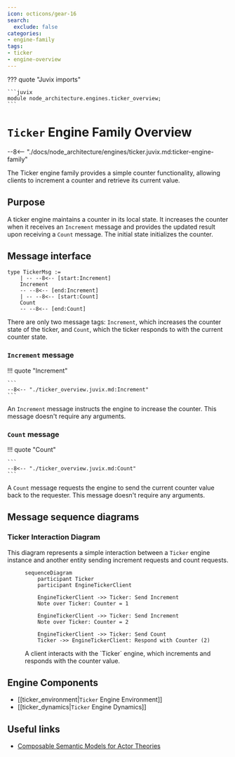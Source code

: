 ```yaml
---
icon: octicons/gear-16
search:
  exclude: false
categories:
- engine-family
tags:
- ticker
- engine-overview
---
```


??? quote "Juvix imports"

    ```juvix
    module node_architecture.engines.ticker_overview;
    ```

# `Ticker` Engine Family Overview

--8<-- "./docs/node_architecture/engines/ticker.juvix.md:ticker-engine-family"

The Ticker engine family provides a simple counter functionality, allowing
clients to increment a counter and retrieve its current value.

## Purpose

A ticker engine maintains a counter in its local state. It increases the counter
when it receives an `Increment` message and provides the updated result upon
receiving a `Count` message. The initial state initializes the counter.

## Message interface

<!-- --8<-- [start:TickerMsg] -->
```juvix
type TickerMsg :=
    | -- --8<-- [start:Increment]
    Increment
    -- --8<-- [end:Increment]
    | -- --8<-- [start:Count]
    Count
    -- --8<-- [end:Count]
```
<!-- --8<-- [end:TickerMsg] -->


There are only two message tags: `Increment`, which increases the counter state
of the ticker, and `Count`, which the ticker responds to with the current
counter state.

### `Increment` message

!!! quote "Increment"

    ```
    --8<-- "./ticker_overview.juvix.md:Increment"
    ```

An `Increment` message instructs the engine to increase the counter. This
message doesn't require any arguments.

### `Count` message

!!! quote "Count"

    ```
    --8<-- "./ticker_overview.juvix.md:Count"
    ```

A `Count` message requests the engine to send the current counter value back to
the requester. This message doesn't require any arguments.

## Message sequence diagrams

### Ticker Interaction Diagram

This diagram represents a simple interaction between a `Ticker` engine instance
and another entity sending increment requests and count requests.

<!-- --8<-- [start:message-sequence-diagram] -->
<figure markdown="span">

```mermaid
sequenceDiagram
    participant Ticker
    participant EngineTickerClient

    EngineTickerClient ->> Ticker: Send Increment
    Note over Ticker: Counter = 1

    EngineTickerClient ->> Ticker: Send Increment
    Note over Ticker: Counter = 2

    EngineTickerClient ->> Ticker: Send Count
    Ticker ->> EngineTickerClient: Respond with Counter (2)
```

<figcaption markdown="span">
A client interacts with the `Ticker` engine, which increments and responds with the counter value.
</figcaption>
</figure>

## Engine Components

- [[ticker_environment|`Ticker` Engine Environment]]
- [[ticker_dynamics|`Ticker` Engine Dynamics]]

## Useful links

- [Composable Semantic Models for Actor Theories](https://citeseerx.ist.psu.edu/document?repid=rep1&type=pdf&doi=18475015c7c46d38292833ddda32dc88b5655160)